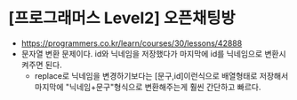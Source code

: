 # [프로그래머스 Level2] 오픈채팅방
- https://programmers.co.kr/learn/courses/30/lessons/42888
- 문자열 변환 문제이다. id와 닉네임을 저장했다가 마지막에 id를 닉네임으로 변환시켜주면 된다. 
  - replace로 닉네임을 변경하기보다는 [문구,id]이런식으로 배열형태로 저장해서 마지막에 "닉네임+문구"형식으로 변환해주는게 훨씬 간단하고 빠르다.